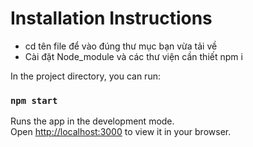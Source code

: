 # Installation Instructions

  + cd tên file để vào đúng thư mục bạn vừa tải về
  + Cài đặt Node_module và các thư viện cần thiết
      npm i 

In the project directory, you can run:

### `npm start`

Runs the app in the development mode.\
Open [http://localhost:3000](http://localhost:3000) to view it in your browser.


